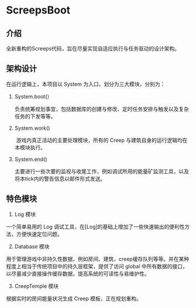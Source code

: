 # ScreepsBoot


## 介绍

全新重构的Screeps代码，旨在尽量实现自适应执行与任务驱动的设计架构。

## 架构设计

在运行逻辑上，本项目以 System 为入口，划分为三大模块，分别为：

1. System.boot(）

   ​	负责统筹规划事宜，包括数据库的创建与修改、定时任务安排与触发以及复杂任务的下发等等。

2. System.work()

   ​	游戏内真正活动的主要处理模块，所有的 Creep 与建筑自身的运行逻辑均在本模块执行。

3. System.end()

   ​	主要进行一些次要的监视与收尾工作，例如调试所用的能量矿监测工具，以及将本tick内的警告信息以邮件形式发送。

## 特色模块

1.  Log 模块

一个简单易用的 Log 调试工具，在[Log]的基础上增加了一些快速输出的便利性方法，方便快速定位问题。

2. Database 模块

用于管理游戏中非持久性数据，例如房间、建筑、creep缓存队列等等。并在某种程度上相当于传统项目中的持久层框架，提供了访问 global 中所有数据的接口，以尽量减少直接操作缓存数据，提高系统的可读性与易维护性。

3. CreepTemple 模块

根据实时的房间能量状况生成 Creep 模板，正在规划重构。